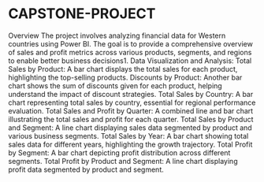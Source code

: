 # CAPSTONE-PROJECT
  Overview
The project involves analyzing financial data for Western countries using Power BI. 
The goal is to provide a comprehensive overview of sales and profit metrics across various products, segments, and regions to enable better business decisions1.
Data Visualization and Analysis:
Total Sales by Product: A bar chart displays the total sales for each product, highlighting the top-selling products.
Discounts by Product: Another bar chart shows the sum of discounts given for each product, helping understand the impact of discount strategies.
Total Sales by Country: A bar chart representing total sales by country, essential for regional performance evaluation.
Total Sales and Profit by Quarter: A combined line and bar chart illustrating the total sales and profit for each quarter.
Total Sales by Product and Segment: A line chart displaying sales data segmented by product and various business segments.
Total Sales by Year: A bar chart showing total sales data for different years, highlighting the growth trajectory.
Total Profit by Segment: A bar chart depicting profit distribution across different segments.
Total Profit by Product and Segment: A line chart displaying profit data segmented by product and segment.
